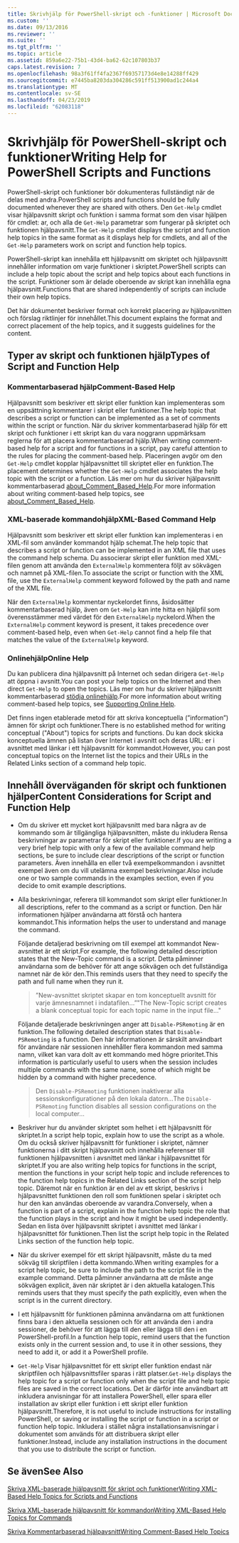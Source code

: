 ```yaml
---
title: Skrivhjälp för PowerShell-skript och -funktioner | Microsoft Docs
ms.custom: ''
ms.date: 09/13/2016
ms.reviewer: ''
ms.suite: ''
ms.tgt_pltfrm: ''
ms.topic: article
ms.assetid: 859a6e22-75b1-43d4-ba62-62c107803b37
caps.latest.revision: 7
ms.openlocfilehash: 98a3f61ff4fa2367f69357173d4e8e14288ff429
ms.sourcegitcommit: e7445ba8203da304286c591ff513900ad1c244a4
ms.translationtype: MT
ms.contentlocale: sv-SE
ms.lasthandoff: 04/23/2019
ms.locfileid: "62083118"
---
```

# <a name="writing-help-for-powershell-scripts-and-functions"></a><span data-ttu-id="212e7-102">Skrivhjälp för PowerShell-skript och funktioner</span><span class="sxs-lookup"><span data-stu-id="212e7-102">Writing Help for PowerShell Scripts and Functions</span></span>

<span data-ttu-id="212e7-103">PowerShell-skript och funktioner bör dokumenteras fullständigt när de delas med andra.</span><span class="sxs-lookup"><span data-stu-id="212e7-103">PowerShell scripts and functions should be fully documented whenever they are shared with others.</span></span>
<span data-ttu-id="212e7-104">Den `Get-Help` cmdlet visar hjälpavsnitt skript och funktion i samma format som den visar hjälpen för cmdlet: ar, och alla de `Get-Help` parametrar som fungerar på skriptet och funktionen hjälpavsnitt.</span><span class="sxs-lookup"><span data-stu-id="212e7-104">The `Get-Help` cmdlet displays the script and function help topics in the same format as it displays help for cmdlets, and all of the `Get-Help` parameters work on script and function help topics.</span></span>

<span data-ttu-id="212e7-105">PowerShell-skript kan innehålla ett hjälpavsnitt om skriptet och hjälpavsnitt innehåller information om varje funktioner i skriptet.</span><span class="sxs-lookup"><span data-stu-id="212e7-105">PowerShell scripts can include a help topic about the script and help topics about each functions in the script.</span></span>
<span data-ttu-id="212e7-106">Funktioner som är delade oberoende av skript kan innehålla egna hjälpavsnitt.</span><span class="sxs-lookup"><span data-stu-id="212e7-106">Functions that are shared independently of scripts can include their own help topics.</span></span>

<span data-ttu-id="212e7-107">Det här dokumentet beskriver format och korrekt placering av hjälpavsnitten och förslag riktlinjer för innehållet.</span><span class="sxs-lookup"><span data-stu-id="212e7-107">This document explains the format and correct placement of the help topics, and it suggests guidelines for the content.</span></span>

## <a name="types-of-script-and-function-help"></a><span data-ttu-id="212e7-108">Typer av skript och funktionen hjälp</span><span class="sxs-lookup"><span data-stu-id="212e7-108">Types of Script and Function Help</span></span>

### <a name="comment-based-help"></a><span data-ttu-id="212e7-109">Kommentarbaserad hjälp</span><span class="sxs-lookup"><span data-stu-id="212e7-109">Comment-Based Help</span></span>
<span data-ttu-id="212e7-110">Hjälpavsnitt som beskriver ett skript eller funktion kan implementeras som en uppsättning kommentarer i skript eller funktioner.</span><span class="sxs-lookup"><span data-stu-id="212e7-110">The help topic that describes a script or function can be implemented as a set of comments within the script or function.</span></span>
<span data-ttu-id="212e7-111">När du skriver kommentarbaserad hjälp för ett skript och funktioner i ett skript kan du vara noggrann uppmärksam reglerna för att placera kommentarbaserad hjälp.</span><span class="sxs-lookup"><span data-stu-id="212e7-111">When writing comment-based help for a script and for functions in a script, pay careful attention to the rules for placing the comment-based help.</span></span>
<span data-ttu-id="212e7-112">Placeringen avgör om den `Get-Help` cmdlet kopplar hjälpavsnittet till skriptet eller en funktion.</span><span class="sxs-lookup"><span data-stu-id="212e7-112">The placement determines whether the `Get-Help` cmdlet associates the help topic with the script or a function.</span></span>
<span data-ttu-id="212e7-113">Läs mer om hur du skriver hjälpavsnitt kommentarbaserad [about_Comment_Based_Help](/powershell/module/microsoft.powershell.core/about/about_comment_based_help).</span><span class="sxs-lookup"><span data-stu-id="212e7-113">For more information about writing comment-based help topics, see [about_Comment_Based_Help](/powershell/module/microsoft.powershell.core/about/about_comment_based_help).</span></span>

### <a name="xml-based-command-help"></a><span data-ttu-id="212e7-114">XML-baserade kommandohjälp</span><span class="sxs-lookup"><span data-stu-id="212e7-114">XML-Based Command Help</span></span>
<span data-ttu-id="212e7-115">Hjälpavsnitt som beskriver ett skript eller funktion kan implementeras i en XML-fil som använder kommandot hjälp schemat.</span><span class="sxs-lookup"><span data-stu-id="212e7-115">The help topic that describes a script or function can be implemented in an XML file that uses the command help schema.</span></span>
<span data-ttu-id="212e7-116">Du associerar skript eller funktion med XML-filen genom att använda den `ExternalHelp` kommentera följt av sökvägen och namnet på XML-filen.</span><span class="sxs-lookup"><span data-stu-id="212e7-116">To associate the script or function with the XML file, use the `ExternalHelp` comment keyword followed by the path and name of the XML file.</span></span>

<span data-ttu-id="212e7-117">När den `ExternalHelp` kommentar nyckelordet finns, åsidosätter kommentarbaserad hjälp, även om `Get-Help` kan inte hitta en hjälpfil som överensstämmer med värdet för den `ExternalHelp` nyckelord.</span><span class="sxs-lookup"><span data-stu-id="212e7-117">When the `ExternalHelp` comment keyword is present, it takes precedence over comment-based help, even when `Get-Help` cannot find a help file that matches the value of the `ExternalHelp` keyword.</span></span>

### <a name="online-help"></a><span data-ttu-id="212e7-118">Onlinehjälp</span><span class="sxs-lookup"><span data-stu-id="212e7-118">Online Help</span></span>
<span data-ttu-id="212e7-119">Du kan publicera dina hjälpavsnitt på Internet och sedan dirigera `Get-Help` att öppna i avsnitt.</span><span class="sxs-lookup"><span data-stu-id="212e7-119">You can post your help topics on the Internet and then direct `Get-Help` to open the topics.</span></span>
<span data-ttu-id="212e7-120">Läs mer om hur du skriver hjälpavsnitt kommentarbaserad [stödja onlinehjälp](../module/supporting-online-help.md).</span><span class="sxs-lookup"><span data-stu-id="212e7-120">For more information about writing comment-based help topics, see [Supporting Online Help](../module/supporting-online-help.md).</span></span>

<span data-ttu-id="212e7-121">Det finns ingen etablerade metod för att skriva konceptuella (”information”) ämnen för skript och funktioner.</span><span class="sxs-lookup"><span data-stu-id="212e7-121">There is no established method for writing conceptual ("About") topics for scripts and functions.</span></span>
<span data-ttu-id="212e7-122">Du kan dock skicka konceptuella ämnen på listan över Internet i avsnitt och deras URL: er i avsnittet med länkar i ett hjälpavsnitt för kommandot.</span><span class="sxs-lookup"><span data-stu-id="212e7-122">However, you can post conceptual topics on the Internet list the topics and their URLs in the Related Links section of a command help topic.</span></span>

## <a name="content-considerations-for-script-and-function-help"></a><span data-ttu-id="212e7-123">Innehåll överväganden för skript och funktionen hjälper</span><span class="sxs-lookup"><span data-stu-id="212e7-123">Content Considerations for Script and Function Help</span></span>

- <span data-ttu-id="212e7-124">Om du skriver ett mycket kort hjälpavsnitt med bara några av de kommando som är tillgängliga hjälpavsnitten, måste du inkludera Rensa beskrivningar av parametrar för skript eller funktioner.</span><span class="sxs-lookup"><span data-stu-id="212e7-124">If you are writing a very brief help topic with only a few of the available command help sections, be sure to include clear descriptions of the script or function parameters.</span></span> <span data-ttu-id="212e7-125">Även innehålla en eller två exempelkommandon i avsnittet exempel även om du vill utelämna exempel beskrivningar.</span><span class="sxs-lookup"><span data-stu-id="212e7-125">Also include one or two sample commands in the examples section, even if you decide to omit example descriptions.</span></span>

- <span data-ttu-id="212e7-126">Alla beskrivningar, referera till kommandot som skript eller funktioner.</span><span class="sxs-lookup"><span data-stu-id="212e7-126">In all descriptions, refer to the command as a script or function.</span></span> <span data-ttu-id="212e7-127">Den här informationen hjälper användarna att förstå och hantera kommandot.</span><span class="sxs-lookup"><span data-stu-id="212e7-127">This information helps the user to understand and manage the command.</span></span>

  <span data-ttu-id="212e7-128">Följande detaljerad beskrivning om till exempel att kommandot New-avsnittet är ett skript.</span><span class="sxs-lookup"><span data-stu-id="212e7-128">For example, the following detailed description states that the New-Topic command is a script.</span></span> <span data-ttu-id="212e7-129">Detta påminner användarna som de behöver för att ange sökvägen och det fullständiga namnet när de kör den.</span><span class="sxs-lookup"><span data-stu-id="212e7-129">This reminds users that they need to specify the path and full name when they run it.</span></span>

  > <span data-ttu-id="212e7-130">”New-avsnittet skriptet skapar en tom konceptuellt avsnitt för varje ämnesnamnet i indatafilen...”</span><span class="sxs-lookup"><span data-stu-id="212e7-130">"The New-Topic script creates a blank conceptual topic for each topic name in the input file..."</span></span>

  <span data-ttu-id="212e7-131">Följande detaljerade beskrivningen anger att `Disable-PSRemoting` är en funktion.</span><span class="sxs-lookup"><span data-stu-id="212e7-131">The following detailed description states that `Disable-PSRemoting` is a function.</span></span> <span data-ttu-id="212e7-132">Den här informationen är särskilt användbart för användare när sessionen innehåller flera kommandon med samma namn, vilket kan vara dolt av ett kommando med högre prioritet.</span><span class="sxs-lookup"><span data-stu-id="212e7-132">This information is particularly useful to users when the session includes multiple commands with the same name, some of which might be hidden by a command with higher precedence.</span></span>

  > <span data-ttu-id="212e7-133">Den `Disable-PSRemoting` funktionen inaktiverar alla sessionskonfigurationer på den lokala datorn...</span><span class="sxs-lookup"><span data-stu-id="212e7-133">The `Disable-PSRemoting` function disables all session configurations on the local computer...</span></span>

- <span data-ttu-id="212e7-134">Beskriver hur du använder skriptet som helhet i ett hjälpavsnitt för skriptet.</span><span class="sxs-lookup"><span data-stu-id="212e7-134">In a script help topic, explain how to use the script as a whole.</span></span> <span data-ttu-id="212e7-135">Om du också skriver hjälpavsnitt för funktioner i skriptet, nämner funktionerna i ditt skript hjälpavsnitt och innehålla referenser till funktionen hjälpavsnitten i avsnittet med länkar i hjälpavsnittet för skriptet.</span><span class="sxs-lookup"><span data-stu-id="212e7-135">If you are also writing help topics for functions in the script, mention the functions in your script help topic and include references to the function help topics in the Related Links section of the script help topic.</span></span> <span data-ttu-id="212e7-136">Däremot när en funktion är en del av ett skript, beskrivs i hjälpavsnittet funktionen den roll som funktionen spelar i skriptet och hur den kan användas oberoende av varandra.</span><span class="sxs-lookup"><span data-stu-id="212e7-136">Conversely, when a function is part of a script, explain in the function help topic the role that the function plays in the script and how it might be used independently.</span></span> <span data-ttu-id="212e7-137">Sedan en lista över hjälpavsnitt skriptet i avsnittet med länkar i hjälpavsnittet för funktionen.</span><span class="sxs-lookup"><span data-stu-id="212e7-137">Then list the script help topic in the Related Links section of the function help topic.</span></span>

- <span data-ttu-id="212e7-138">När du skriver exempel för ett skript hjälpavsnitt, måste du ta med sökväg till skriptfilen i detta kommando.</span><span class="sxs-lookup"><span data-stu-id="212e7-138">When writing examples for a script help topic, be sure to include the path to the script file in the example command.</span></span> <span data-ttu-id="212e7-139">Detta påminner användarna att de måste ange sökvägen explicit, även när skriptet är i den aktuella katalogen.</span><span class="sxs-lookup"><span data-stu-id="212e7-139">This reminds users that they must specify the path explicitly, even when the script is in the current directory.</span></span>

- <span data-ttu-id="212e7-140">I ett hjälpavsnitt för funktionen påminna användarna om att funktionen finns bara i den aktuella sessionen och för att använda den i andra sessioner, de behöver för att lägga till den eller lägga till den i en PowerShell-profil.</span><span class="sxs-lookup"><span data-stu-id="212e7-140">In a function help topic, remind users that the function exists only in the current session and, to use it in other sessions, they need to add it, or add it a PowerShell profile.</span></span>

- <span data-ttu-id="212e7-141">`Get-Help` Visar hjälpavsnittet för ett skript eller funktion endast när skriptfilen och hjälpavsnittsfiler sparas i rätt platser.</span><span class="sxs-lookup"><span data-stu-id="212e7-141">`Get-Help` displays the help topic for a script or function only when the script file and help topic files are saved in the correct locations.</span></span> <span data-ttu-id="212e7-142">Det är därför inte användbart att inkludera anvisningar för att installera PowerShell, eller spara eller installation av skript eller funktion i ett skript eller funktion hjälpavsnitt.</span><span class="sxs-lookup"><span data-stu-id="212e7-142">Therefore, it is not useful to include instructions for installing PowerShell, or saving or installing the script or function in a script or function help topic.</span></span> <span data-ttu-id="212e7-143">Inkludera i stället några installationsanvisningar i dokumentet som används för att distribuera skript eller funktioner.</span><span class="sxs-lookup"><span data-stu-id="212e7-143">Instead, include any installation instructions in the document that you use to distribute the script or function.</span></span>

## <a name="see-also"></a><span data-ttu-id="212e7-144">Se även</span><span class="sxs-lookup"><span data-stu-id="212e7-144">See Also</span></span>

 [<span data-ttu-id="212e7-145">Skriva XML-baserade hjälpavsnitt för skript och funktioner</span><span class="sxs-lookup"><span data-stu-id="212e7-145">Writing XML-Based Help Topics for Scripts and Functions</span></span>](./writing-xml-based-help-topics-for-scripts-and-functions.md)

 [<span data-ttu-id="212e7-146">Skriva XML-baserade hjälpavsnitt för kommandon</span><span class="sxs-lookup"><span data-stu-id="212e7-146">Writing XML-Based Help Topics for Commands</span></span>](./writing-xml-based-help-topics-for-commands.md)

 [<span data-ttu-id="212e7-147">Skriva Kommentarbaserad hjälpavsnitt</span><span class="sxs-lookup"><span data-stu-id="212e7-147">Writing Comment-Based Help Topics</span></span>](./writing-comment-based-help-topics.md)
